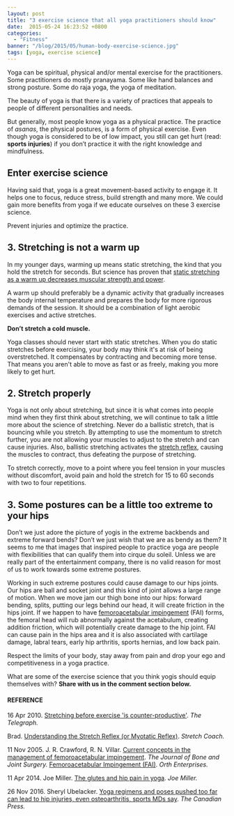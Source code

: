 ```yaml
---
layout: post
title: "3 exercise science that all yoga practitioners should know"
date:  2015-05-24 16:23:52 +0800
categories:
  - "Fitness"
banner: "/blog/2015/05/human-body-exercise-science.jpg"
tags: [yoga, exercise science]
---
```

Yoga can be spiritual, physical and/or mental exercise for the practitioners. Some practitioners do mostly pranayama. Some like hand balances and strong posture. Some do raja yoga, the yoga of meditation.

The beauty of yoga is that there is a variety of practices that appeals to people of different personalities and needs.

But generally, most people know yoga as a physical practice. The practice of _asanas_, the physical postures, is a form of physical exercise. Even though yoga is considered to be of low impact, you still can get hurt (read: **sports injuries**) if you don’t practice it with the right knowledge and mindfulness.

## Enter exercise science
Having said that, yoga is a great movement-based activity to engage it. It helps one to focus, reduce stress, build strength and many more. We could gain more benefits from yoga if we educate ourselves on these 3 exercise science.  

Prevent injuries and optimize the practice.
## 3. Stretching is not a warm up
In my younger days, warming up means static stretching, the kind that you hold the stretch for seconds. But science has proven that [static stretching as a warm up decreases muscular strength and power](http://www.medscape.com/viewarticle/777155).

A warm up should preferably be a dynamic activity that gradually increases the body internal temperature and prepares the body for more rigorous demands of the session. It should be a combination of light aerobic exercises and active stretches.

**Don’t stretch a cold muscle.**

Yoga classes should never start with static stretches. When you do static stretches before exercising, your body may think it's at risk of being overstretched. It compensates by contracting and becoming more tense. That means you aren't able to move as fast or as freely, making you more likely to get hurt.

## 2. Stretch properly
Yoga is not only about stretching, but since it is what comes into people mind when they first think about stretching, we will continue to talk a little more about the science of stretching. Never do a ballistic stretch, that is bouncing while you stretch. By attempting to use the momentum to stretch further, you are not allowing your muscles to adjust to the stretch and can cause injuries. Also, ballistic stretching activates the [stretch reflex](http://people.bath.ac.uk/masrjb/Stretch/stretching_2.html#SEC15), causing the muscles to contract, thus defeating the purpose of stretching.

To stretch correctly, move to a point where you feel tension in your muscles without discomfort, avoid pain and hold the stretch for 15 to 60 seconds with two to four repetitions.

## 3. Some postures can be a little too extreme to your hips
Don’t we just adore the picture of yogis in the extreme backbends and extreme forward bends? Don’t we just wish that we are as bendy as them? It seems to me that images that inspired people to practice yoga are people with flexibilities that can qualify them into cirque du soleil. Unless we are really part of the entertainment company, there is no valid reason for most of us to work towards some extreme postures.

Working in such extreme postures could cause damage to our hips joints. Our hips are ball and socket joint and this kind of joint allows a large range of motion. When we move jam our thigh bone into our hips: forward bending, splits, putting our legs behind our head, it will create friction in the hips joint. If we happen to have [femoroacetabular impingement](http://orthoinfo.aaos.org/topic.cfm?topic=A00571) (FAI) forms, the femoral head will rub abnormally against the acetabulum, creating addition friction, which will potentially create damage to the hip joint. FAI can cause pain in the hips area and it is also associated with cartilage damage, labral tears, early hip arthritis, sports hernias, and low back pain.

Respect the limits of your body, stay away from pain and drop your ego and competitiveness in a yoga practice.

What are some of the exercise science that you think yogis should equip themselves with? **Share with us in the comment section below.**

#### REFERENCE
16 Apr 2010. [Stretching before exercise 'is counter-productive'](http://www.telegraph.co.uk/active/7594484/Stretching-before-exercise-is-counter-productive.html). _The Telegraph._

Brad. [Understanding the Stretch Reflex (or Myotatic Reflex)](http://stretchcoach.com/articles/myotatic-stretch-reflex/). _Stretch Coach._

11 Nov 2005. J. R. Crawford, R. N. Villar. [Current concepts in the management of femoroacetabular impingement](http://www.bjj.boneandjoint.org.uk/content/87-B/11/1459.full.pdf). _The Journal of Bone and Joint Surgery._
[Femoroacetabular Impingement (FAI)](http://www.hipfai.com/). _Orth Enterprises._

11 Apr 2014. Joe Miller. [The glutes and hip pain in yoga](http://joemilleryoga.com/glutes-hip-pain-yoga/). _Joe Miller._

26 Nov 2016. Sheryl Ubelacker. [Yoga regimens and poses pushed too far can lead to hip injuries, even osteoarthritis, sports MDs say](http://news.nationalpost.com/health/yoga-regimens-and-poses-pushed-too-far-can-lead-to-hip-injuries-osteoarthritis-sports-mds). _The Canadian Press._
